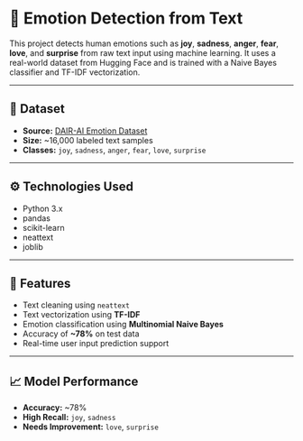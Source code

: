 # 🧠 Emotion Detection from Text

This project detects human emotions such as **joy**, **sadness**, **anger**, **fear**, **love**, and **surprise** from raw text input using machine learning. It uses a real-world dataset from Hugging Face and is trained with a Naive Bayes classifier and TF-IDF vectorization.

---

## 📂 Dataset

- **Source:** [DAIR-AI Emotion Dataset](https://huggingface.co/datasets/dair-ai/emotion)
- **Size:** ~16,000 labeled text samples
- **Classes:** `joy`, `sadness`, `anger`, `fear`, `love`, `surprise`

---

## ⚙️ Technologies Used

- Python 3.x
- pandas
- scikit-learn
- neattext
- joblib

---

## 🚀 Features

- Text cleaning using `neattext`
- Text vectorization using **TF-IDF**
- Emotion classification using **Multinomial Naive Bayes**
- Accuracy of **~78%** on test data
- Real-time user input prediction support

---

## 📈 Model Performance

- **Accuracy:** ~78%
- **High Recall:** `joy`, `sadness`
- **Needs Improvement:** `love`, `surprise`
